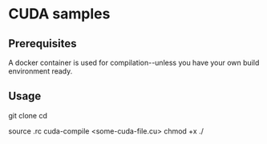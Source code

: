 CUDA samples
============


Prerequisites
-------------
A docker container is used for compilation--unless you have your own build environment ready.


Usage 
-----
git clone <this-repo>
cd <this-repo>

source .rc
cuda-compile <some-cuda-file.cu>
chmod +x <some-cuda-file>
./<some-cuda-file>